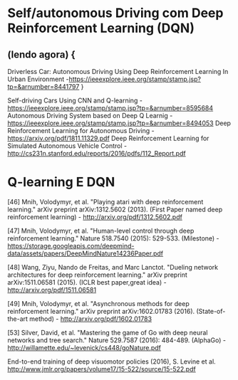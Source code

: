 # Self/autonomous Driving com Deep Reinforcement Learning (DQN)

## (lendo agora) {
  Driverless Car: Autonomous Driving Using Deep Reinforcement Learning In Urban Environment -https://ieeexplore.ieee.org/stamp/stamp.jsp?tp=&arnumber=8441797
}

Self-driving Cars Using CNN and Q-learning - https://ieeexplore.ieee.org/stamp/stamp.jsp?tp=&arnumber=8595684
Autonomous Driving System based on Deep Q Learnig - https://ieeexplore.ieee.org/stamp/stamp.jsp?tp=&arnumber=8494053
Deep Reinforcement Learning for Autonomous Driving -https://arxiv.org/pdf/1811.11329.pdf
Deep Reinforcement Learning for Simulated Autonomous Vehicle Control - http://cs231n.stanford.edu/reports/2016/pdfs/112_Report.pdf

# Q-learning E DQN
[46] Mnih, Volodymyr, et al. "Playing atari with deep reinforcement learning." arXiv preprint arXiv:1312.5602 (2013). (First Paper named deep reinforcement learning) - http://arxiv.org/pdf/1312.5602.pdf

[47] Mnih, Volodymyr, et al. "Human-level control through deep reinforcement learning." Nature 518.7540 (2015): 529-533. (Milestone) - https://storage.googleapis.com/deepmind-data/assets/papers/DeepMindNature14236Paper.pdf

[48] Wang, Ziyu, Nando de Freitas, and Marc Lanctot. "Dueling network architectures for deep reinforcement learning." arXiv preprint arXiv:1511.06581 (2015). (ICLR best paper,great idea) - http://arxiv.org/pdf/1511.06581

[49] Mnih, Volodymyr, et al. "Asynchronous methods for deep reinforcement learning." arXiv preprint arXiv:1602.01783 (2016). (State-of-the-art method) - http://arxiv.org/pdf/1602.01783

[53] Silver, David, et al. "Mastering the game of Go with deep neural networks and tree search." Nature 529.7587 (2016): 484-489. (AlphaGo) - http://willamette.edu/~levenick/cs448/goNature.pdf

End-to-end training of deep visuomotor policies (2016), S. Levine et al. http://www.jmlr.org/papers/volume17/15-522/source/15-522.pdf
